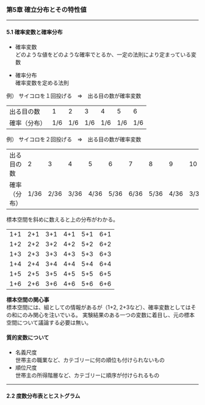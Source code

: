 ### 第5章 確立分布とその特性値
---

#### 5.1 確率変数と確率分布  
* 確率変数  
どのような値をどのような確率でとるか、一定の法則により定まっている変数

* 確率分布  
確率変数を定める法則


例）
サイコロを１回投げる　⇒　出る目の数が確率変数

<table>
<tr>
  <td>出る目の数</td><td>1</td><td>2</td><td>3</td><td>4</td><td>5</td><td>6</td>
</tr>
<tr>
  <td>確率（分布）</td><td>1/6</td><td>1/6</td><td>1/6</td><td>1/6</td><td>1/6</td><td>1/6</td>
</tr>
</table>


例）
サイコロを２回投げる　⇒　出る目の数が確率変数

<table>
<tr>
  <td>出る目の数</td><td>2</td><td>3</td><td>4</td><td>5</td><td>6</td><td>7</td><td>8</td><td>9</td><td>10</td><td>11</td><td>12</td>
</tr>
<tr>
  <td>確率（分布）</td><td>1/36</td><td>2/36</td><td>3/36</td><td>4/36</td><td>5/36</td><td>6/36</td><td>5/36</td><td>4/36</td><td>3/36</td><td>2/36</td><td>1/36</td>
</tr>
</table>

標本空間を斜めに数えると上の分布がわかる。

<table>
<tr><td>1+1 </td><td>2+1 </td><td>3+1 </td><td>4+1 </td><td>5+1 </td><td>6+1</td></tr>
<tr><td>1+2 </td><td>2+2 </td><td>3+2 </td><td>4+2 </td><td>5+2 </td><td>6+2</td></tr>
<tr><td>1+3 </td><td>2+3 </td><td>3+3 </td><td>4+3 </td><td>5+3 </td><td>6+3</td></tr>
<tr><td>1+4 </td><td>2+4 </td><td>3+4 </td><td>4+4 </td><td>5+4 </td><td>6+4</td></tr>
<tr><td>1+5 </td><td>2+5 </td><td>3+5 </td><td>4+5 </td><td>5+5 </td><td>6+5</td></tr>
<tr><td>1+6 </td><td>2+6 </td><td>3+6 </td><td>4+6 </td><td>5+6 </td><td>6+6</td></tr>
</table>


**標本空間の関心事**  
標本空間には、組としての情報があるが（1+2, 2+3など）、確率変数としてはその和にのみ関心を注いでいる。
実験結果のある一つの変数に着目し、元の標本空間について議論する必要は無い。




#### 質的変数について  
* 名義尺度  
世帯主の職業など、カテゴリーに何の順位も付けられないもの  
* 順位尺度  
世帯主の所得階層など、カテゴリーに順序が付けられるもの  
  
---
#### 2.2 度数分布表とヒストグラム  




